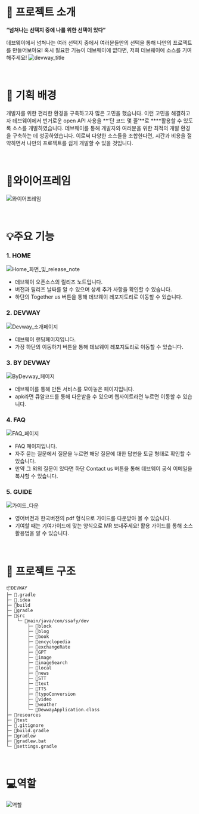 # 🛫 프로젝트 소개

**“넘쳐나는 선택지 중에 나를 위한 선택이 있다”**

데브웨이에서 넘쳐나는 여러 선택지 중에서 여러분들만의 선택을 통해 나만의 프로젝트를 만들어보아요! 혹시 필요한 기능이 데브웨이에 없다면, 저희 데브웨이에 소스를 기여해주세요!
![devway_title](/uploads/88ef47b1d1193de79445863b2cbddf85/devway_title.png)

<br>

# 🌈 기획 배경

개발자를 위한 편리한 환경을 구축하고자 많은 고민을 했습니다. 이런 고민을 해결하고자 데브웨이에서 번거로운 open API 사용을 **‘단 코드 몇 줄’**로 ****활용할 수 있도록 소스를 개발하였습니다. 데브웨이를 통해 개발자와 여러분을 위한 최적의 개발 환경을 구축하는 데 성공하였습니다. 이로써 다양한 소스들을 조합한다면, 시간과 비용을 절약하면서 나만의 프로젝트를 쉽게 개발할 수 있을 것입니다.

<br>

# 📜와이어프레임
![와이어프레임](/uploads/672c272e8f96cdf98440c3411e0457a4/와이어프레임.PNG)

<br>

# 💡주요 기능

### 1. HOME
![Home_화면_및_release_note](/uploads/0e145a6a1844c8eb9a5864afbf93a145/Home_화면_및_release_note.gif)
- 데브웨이 오픈소스의 릴리즈 노트입니다.
- 버전과 릴리즈 날짜를 알 수 있으며 상세 추가 사항을 확인할 수 있습니다.
- 하단의 Together us 버튼을 통해 데브웨이 레포지토리로 이동할 수 있습니다.

### 2. DEVWAY
![Devway_소개페이지](/uploads/9dd3975635838bad6ad4f9e2076ce86a/Devway_소개페이지.gif)
- 데브웨이 랜딩페이지입니다.
- 가장 하단의 이동하기 버튼을 통해 데브웨이 레포지토리로 이동할 수 있습니다.


### 3. BY DEVWAY
![ByDevway_페이지](/uploads/b88707af257fe670adabe391e67a9a22/ByDevway_페이지.gif)
- 데브웨이를 통해 만든 서비스를 모아놓은 페이지입니다.
- apk라면 큐알코드를 통해 다운받을 수 있으며 웹사이트라면 누르면 이동할 수 있습니다.

### 4. FAQ
![FAQ_페이지](/uploads/081e6b87d756f144d36b55bd86fb0a45/FAQ_페이지.gif)
- FAQ 페이지입니다.
- 자주 묻는 질문에서 질문을 누르면 해당 질문에 대한 답변을 토글 형태로 확인할 수 있습니다.
- 만약 그 외의 질문이 있다면 하단 Contact us 버튼을 통해 데브웨이 공식 이메일을 복사할 수 있습니다.

### 5. GUIDE
![가이드_다운](/uploads/9adc33eb1c6ece85ee9904b25260b7bd/가이드_다운.gif)
- 영어버전과 한국버전의 pdf 형식으로 가이드를 다운받아 볼 수 있습니다.
- 기여할 때는 기여가이드에 맞는 양식으로 MR 보내주세요! 활용 가이드를 통해 소스 활용법을 알 수 있습니다.

<br>

# 📂 프로젝트 구조
```
📦DEVWAY
├─ 📂.gradle
├─ 📂.idea
├─ 📂build
├─ 📂gradle
├─ 📂src
│   └─ 📂main/java/com/ssafy/dev
│       ├─ 📂block
│       ├─ 📂blog
│       ├─ 📂book
│       ├─ 📂encyclopedia
│       ├─ 📂exchangeRate
│       ├─ 📂GPT
│       ├─ 📂image
│       ├─ 📂imageSearch
│       ├─ 📂local
│       ├─ 📂news
│       ├─ 📂STT
│       ├─ 📂text
│       ├─ 📂TTS
│       ├─ 📂typoConversion
│       ├─ 📂video
│       ├─ 📂weather
│       └─ 📜DewwayApplication.class
├─ 📂resources
├─ 📂test
├─ 📜.gitignore
├─ 📜build.gradle
├─ 📜gradlew
├─ 📜gradlew.bat
└─ 📜settings.gradle
```

<br>

# 💻역할
![역할](/uploads/74af9b3138af577162f1f304f3d618f1/역할.PNG)
